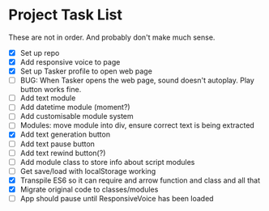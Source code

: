 # Project Task List

These are not in order. And probably don't make much sense.

- [x] Set up repo
- [x] Add responsive voice to page
- [x] Set up Tasker profile to open web page
- [ ] BUG: When Tasker opens the web page, sound doesn't autoplay. Play button works fine.
- [ ] Add text module
- [ ] Add datetime module (moment?)
- [ ] Add customisable module system
- [ ] Modules: move module into div, ensure correct text is being extracted
- [x] Add text generation button
- [ ] Add text pause button
- [ ] Add text rewind button(?)
- [ ] Add module class to store info about script modules
- [ ] Get save/load with localStorage working
- [x] Transpile ES6 so it can require and arrow function and class and all that
- [x] Migrate original code to classes/modules
- [ ] App should pause until ResponsiveVoice has been loaded
